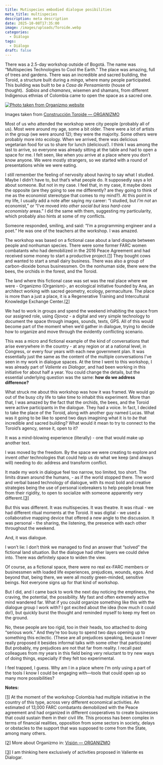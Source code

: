 ```yaml
---
title: Mutispecies embodied dialogue posibilities
meta_title: multispecies
description: meta description
date: 2025-10-08T17:35:00
image: /images/uploads/Toroide.webp
categories:
  - Diálogo
tags:
  - Diálogo
draft: false
---
```

There was a 2.5-day workshop outside of Bogotá. The name was “Multispecies Technologies to Cool the Earth.” The place was amazing, full of trees and gardens. There was an incredible and sacred building, the Toroid, a structure built during a _minga_, where many people participated. This building was built to be a _Casa de Pensamiento_ (house of thought).  _Sabios_ and _chamanes_, wisemen and shamans, from different Indigenous ethnias of Colombia came to open the space as a sacred one. 

[![Photo taken from Organizmo website](/images/uploads/Toroide.webp "Toroide 1")](https://www.organizmo.org/construccion-toroide)

Images taken from [Construcción Toroide — ORGANIZMO](https://www.organizmo.org/construccion-toroide)

Most of us who attended the workshop were city people (probably all of us). Most were around my age, some a bit older. There were a lot of artists in the group (we were around 12); they were the majority. Some others were probably more into ecology. When we arrived, there was delicious vegetarian food for us to share for lunch (delicious!). I think I was among the last to arrive, so everyone was already sitting at the table and had to open a space for me. I felt seen, like when you arrive at a place where you don’t know anyone. We were mostly strangers, so we started with a round of presentations while we were eating.

I still remember the feeling of nervosity about having to say what I studied. Maybe I didn’t have to, but that’s what people do. It supposedly says a lot about someone. But not in my case. I feel that, in my case, it maybe does the opposite (are they going to see me differently? are they going to think of me as the economist stereotype that comes to my mind?). At this point in my life, I usually add a note after saying my career: “I studied, but _I’m not_ an economist,” or “I’ve moved into _other social but less hard-core economisty_ areas.” I did the same with them, suggesting my particularity, which probably also hints at some of my conflicts.

Someone responded, smiling, and said: “I’m a programming engineer and a poet.” He was one of the teachers at the workshop. I was amazed.

The workshop was based on a fictional case about a land dispute between people and nonhuman species. There were some former FARC women combatants who had demobilized in the 2016 Peace Agreement and had received some money to start a productive project.[[1]](applewebdata://2F9074BD-0767-4A8F-A643-31FCD049BCE7#_ftn1) They bought cows and wanted to start a small dairy business. There was also a group of carbon-dioxide bonus businessmen. On the nonhuman side, there were the bees, the orchids in the forest, and the Toroid.

The land where this fictional case was set was the real place where we were - Organizmo (Organism)-, an ecological initiative founded by Ana, an architect working with sacred geometry, ecology, permaculture. The place is more than a just a place, it is a Regenerative Training and Intercultural Knowledge Exchange Center.[[2]](applewebdata://2F9074BD-0767-4A8F-A643-31FCD049BCE7#_ftn2)

We had to work in groups and spend the weekend inhabiting the space from our assigned role, using _Ojovoz_ - a digital and very simple technology to document the space through images, sounds, texts, GPS. All of this would become part of the moment when we’d gather in dialogue, trying to decide how to organize and move through the evidently conflicting scenario.

This was a micro and fictional example of the kind of conversations that arise everywhere in the country - at any region or at a national level, in Congress, or every four years with each new government plan. It was essentially just the same as the content of the multiple conversations I’ve seen in my work in dialogue spaces. At the time I went to this workshop, I was already part of _Valiente es Dialogar_, and had been working in this initiative for about half a year. You could change the details, but the essential underlying question was the same: **how do we address difference?**

What struck me about this workshop was how it was framed. We would go out of the busy city life to take time to inhabit this experiment. More than that, I was amazed by the fact that the orchids, the bees, and the Toroid were active participants in the dialogue. They had a voice. In fact, I decided to take the place of the Toroid, along with another guy named Lucas. What was it going to be like to spend two days imagining what it is to _be_ that incredible and sacred building? What would it mean to try to connect to the Toroid’s agency, sense it, open to it?

It was a mind-blowing experience (literally) - one that would make up another text.

I was moved by the freedom. By the space we were creating to explore and invent _other_ technologies that could help us do what we keep (and always will) needing to do: address and transform conflict.

It made my work in dialogue feel too narrow, too limited, too short. The limits drawn around the humans, - as if the world stopped there. The word and verbal based technology of dialogue, with its most bold and creative strategies being the use of personal icebreakers to help people break free from their rigidity, to open to socialize with someone apparently very different.[[3]](applewebdata://2F9074BD-0767-4A8F-A643-31FCD049BCE7#_ftn3)

But this was different. It was multispecies. It was theatre. It was ritual - we had different ritual moments at the Toroid. It was digital - we used a collaborative mapping device that offered a new angle to the discussion. It was personal - the sharing, the listening, the presence with each other throughout the weekend.

And, it was dialogue.

I won’t lie: I don’t think we managed to find an answer that “solved” the fictional land situation. But the dialogue had other layers we could delve into. There was definitely space to widen the view.

Of course, as a fictional space, there were no real ex-FARC members or businessmen with loaded life experiences, prejudices, wounds, egos. And beyond that, being there, we were all mostly green-minded, sensitive beings. Not everyone signs up for that kind of workshop.

But I did, and I came back to work the next day noticing the emptiness, the craving, the potential, the possibility. My fast and often extremely active mind wandered far. What if you could organize something like this with the dialogue group I work with? I got excited about the idea (how much it could do!), but quickly burst the thought and reminded myself to keep my feet on the ground.

No, these people are too rigid, too in their heads, too attached to doing “serious work.” And they’re too busy to spend two days opening up to something this eclectic. (These are all prejudices speaking, because I never really proposed it besides informal talks with some other that participate) But probably, my prejudices are not that far from reality. I recall past colleagues from my years in this field being very reluctant to try new ways of doing things, especially if they felt too experimental.

I feel trapped, I guess. Why am I in a place where I’m only using a part of the tools I know I could be engaging with—tools that could open up so many more possibilities?

**Notes:**

[[1]](applewebdata://2F9074BD-0767-4A8F-A643-31FCD049BCE7#_ftnref1) At the moment of the workshop Colombia had multiple initiative in the country of this type, across very different economical activities. An estimated of 13,000 FARC combatants demobilized with the Peace agreement and had organized in different cooperatives to create businesses that could sustain them in their civil life. This process has been complex in terms of financial realities, opposition from some sectors in society, delays or obstacles to the support that was supposed to come from the State, among many others.

[[2]](applewebdata://2F9074BD-0767-4A8F-A643-31FCD049BCE7#_ftnref2) More about Organizmo in: [Visión — ORGANIZMO](https://www.organizmo.org/vision)

[[3]](applewebdata://2F9074BD-0767-4A8F-A643-31FCD049BCE7#_ftnref3) I am thinking here exclusively of activities proposed in Valiente es Dialogar.
